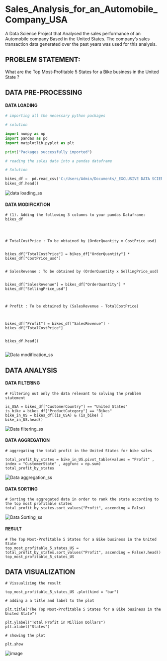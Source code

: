 # Sales_Analysis_for_an_Automobile_Company_USA
A Data Science Project that Analysed  the sales performance of an Automobile company Based in the United States. The company’s sales transaction data generated over the past years was used for this  analysis.

## PROBLEM STATEMENT:  
What are the Top Most-Profitable 5 States for a Bike business in the United State ?

## DATA PRE-PROCESSING 
#### DATA LOADING
```Python
# importing all the necessary python packages 

# solution 

import numpy as np 
import pandas as pd 
import matplotlib.pyplot as plt

print("Packages successfully imported")


```

```Python
# reading the sales data into a pandas dataframe

# Solution

bikes_df =  pd.read_csv('C:/Users/Admin/Documents/_EXCLUSIVE DATA SCIENCE BOOT CAMP_STUDENT FOLDER/_DATASET/bikes.csv')
bikes_df.head()


```

![data loading_ss](https://github.com/user-attachments/assets/adec9cb5-5925-4cfc-8180-9a5b5b9db97e)
#### DATA MODIFICATION 

```
# (1). Adding the following 3 columns to your pandas Dataframe:  bikes_df




# TotalCostPrice : To be obtained by (OrderQuantity x CostPrice_usd)


bikes_df["TotalCostPrice"] = bikes_df["OrderQuantity"] * bikes_df["CostPrice_usd"] 


# SalesRevenue : To be obtained by (OrderQuantity x SellingPrice_usd)


bikes_df["SalesRevenue"] = bikes_df["OrderQuantity"] * bikes_df["SellingPrice_usd"] 



# Profit : To be obtained by (SalesRevenue - TotalCostPrice)



bikes_df["Profit"] = bikes_df["SalesRevenue"] - bikes_df["TotalCostPrice"]


bikes_df.head()


```
![Data modification_ss](https://github.com/user-attachments/assets/720bf4cb-a118-4d2b-8924-0a5f67481bab)


## DATA ANALYSIS 

#### DATA FILTERING

```
# Filtering out only the data relevant to solving the problem statement

is_USA = bikes_df["CustomerCountry"] == "United States"
is_bike = bikes_df["ProductCategory"] == "Bikes"
bike_in_US = bikes_df[(is_USA) & (is_bike) ]
bike_in_US.head()
```
![Data filtering_ss](https://github.com/user-attachments/assets/7418957a-45f3-4d10-8b62-a936e7b89dc0)




#### DATA AGGREGATION 

```
# aggregating the total profit in the United States for bike sales

total_profit_by_states = bike_in_US.pivot_table(values = "Profit" , index = "CustomerState" , aggfunc = np.sum)
total_profit_by_states
```
![Data aggregation_ss](https://github.com/user-attachments/assets/48ae55cd-7a7d-46fa-974c-785be625619f)





#### DATA SORTING

```
# Sorting the aggregated data in order to rank the state according to the top most profitable states
total_profit_by_states.sort_values("Profit", ascending = False)
```
![Data Sorting_ss](https://github.com/user-attachments/assets/fb288b06-fb78-4788-bdc1-fc4be3fb327f)

#### RESULT

```
# The Top Most-Profitable 5 States for a Bike business in the United State 
top_most_profitable_5_states_US = total_profit_by_states.sort_values("Profit", ascending = False).head()
top_most_profitable_5_states_US
```
## DATA VISUALIZATION 
```
# Vissualizing the result

top_most_profitable_5_states_US .plot(kind = "bar")

# adding a a title and label to the plot

plt.title("The Top Most-Profitable 5 States for a Bike business in the United State")

plt.ylabel("Total Profit in Million Dollars")
plt.xlabel("States")

# showing the plot

plt.show
```

![image](https://github.com/user-attachments/assets/8329c5e8-5824-4d76-930b-eced7a0c11f2)











